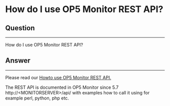 # How do I use OP5 Monitor REST API?

## Question

* * * * *

How do I use OP5 Monitor REST API?

## Answer

* * * * *

Please read our [Howto use OP5 Monitor REST API.](https://kb.op5.com/display/HOWTOs/How+to+use+op5+Monitor+REST+API)

The REST API is documented in OP5 Monitor since 5.7 http://\<MONITORSERVER\>/api/ with examples how to call it using for example perl, python, php etc.
